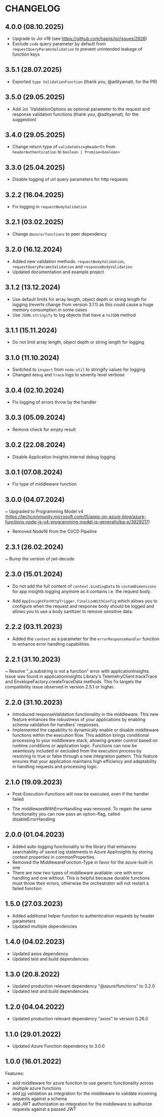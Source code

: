 # CHANGELOG

## 4.0.0 (08.10.2025)

- Upgrade to Joi v18 (see https://github.com/hapijs/joi/issues/2926)
- Exclude `code` query parameter by default from `requestQueryParamsValidation` to prevent unintended leakage of function keys

## 3.5.1 (28.07.2025)

- Exported `type ValidationFunction` (thank you, @adityamatt, for the PR)

## 3.5.0 (29.05.2025)

- Add Joi `ValidationOptions as optional parameter to the request and response validation functions (thank you, @adityamatt, for the suggestion)

## 3.4.0 (29.05.2025)

- Change return type of `validateUsingHeaderFn` from `headerAuthentication` to `boolean | Promise<boolean>`

## 3.3.0 (25.04.2025)

- Disable logging of url query parameters for http requests

## 3.2.2 (16.04.2025)

- Fix logging in `requestBodyValidation`

## 3.2.1 (03.02.2025)

- Change `@azure/functions` to peer dependency

## 3.2.0 (16.12.2024)

- Added new validation methods: `requestBodyValidation`, `requestQueryParamsValidation` and `responseBodyValidation`
- Updated documentation and example project

## 3.1.2 (13.12.2024)

- Use default limits for array length, object depth or string length for logging (reverts change from version 3.1.1) as this could cause a huge memory consumption in some cases
- Use `JSON.stringify` to log objects that have a `toJSON` method

## 3.1.1 (15.11.2024)

- Do not limit array length, object depth or string length for logging

## 3.1.0 (11.10.2024)

- Switched to `inspect` from `node:util` to stringify values for logging
- Changed `debug` and `trace` logs to severity level verbose

## 3.0.4 (02.10.2024)

- Fix logging of errors throw by the handler

## 3.0.3 (05.09.2024)

- Remove check for empty result

## 3.0.2 (22.08.2024)

- Disable Application Insights internal debug logging

## 3.0.1 (07.08.2024)

- Fix type of middleware function

## 3.0.0 (04.07.2024)

~ Upgraded to Programming Model v4 (https://techcommunity.microsoft.com/t5/apps-on-azure-blog/azure-functions-node-js-v4-programming-model-is-generally/ba-p/3929217)

- Removed Node16 from the CI/CD Pipeline

## 2.3.1 (26.02.2024)

~ Bump the version of jwt-decode

## 2.3.0 (15.01.2024)

- Do not add the full content of `context.bindingData` to `customDimensions` for app insights logging anymore as it contains i.e. the request body.

* Add `AppInsightForHttpTrigger.finalizeWithConfig` which allows you to configure when the request and response body should be logged and allows you to use a body sanitizer to remove sensitive data.

## 2.2.2 (03.11.2023)

- Added the `context` as a parameter for the `errorResponseHandler` function to enhance error handling capabilities.

## 2.2.1 (31.10.2023)

~ Resolve "\_a.substring is not a function" error with applicationInsights. Issue was found in applicationinsights Library's TelemetryClient.trackTrace and EnvelopeFactory.createTraceData methods. This fix targets the compatibility issue observed in version 2.5.1 or higher.

## 2.2.0 (31.10.2023)

- Introduced responseValidation functionality in the middleware. This new feature enhances the robustness of your applications by enabling schema validation for handlers' responses.
- Implemented the capability to dynamically enable or disable middleware functions within the execution flow. This addition brings conditional processing to your middleware stack, allowing greater control based on runtime conditions or application logic. Functions can now be seamlessly included or excluded from the execution process by resolving to true or false through a new integration pattern. This feature ensures that your application maintains high efficiency and adaptability in handling requests and processing logic.

## 2.1.0 (19.09.2023)

- Post-Execution-Functions will now be executed, even if the handler failed

* The middlewareWithErrorHandling was removed. To regain the same functionality you can now pass an option-flag, called disableErrorHandling

## 2.0.0 (01.04.2023)

- Added auto-logging functionality to the library that enhances searchability of saved log statements in Azure AppInsights by storing context properties in commonProperties.
- Removed the MiddlewareFunction-Type in favor for the azure-built-in one
- There are now two types of middleware available: one with error handling and one without. This is helpful because durable functions must throw their errors, otherwise the orchestrator will not restart a failed function.

## 1.5.0 (27.03.2023)

- Added additional helper function to authentication requests by header parameters
- Updated multiple dependencies

## 1.4.0 (04.02.2023)

- Updated axios dependency
- Updated test and build dependencies

## 1.3.0 (20.8.2022)

- Updated production relevant dependency "@azure/functions" to 3.2.0
- Updated test and build dependencies

## 1.2.0 (04.04.2022)

- Updated production relevant dependency "axios" to version 0.26.0

## 1.1.0 (29.01.2022)

- Updated Azure Function dependency to 3.0.0

## 1.0.0 (16.01.2022)

Features:

- add middleware for azure function to use generic functionality across multiple azure functions
- add [joi](https://github.com/sideway/joi) validation as integration for the middleware to validate incoming requests against a schema
- add JWT authorization as integration for the middleware to authorize requests against a passed JWT
